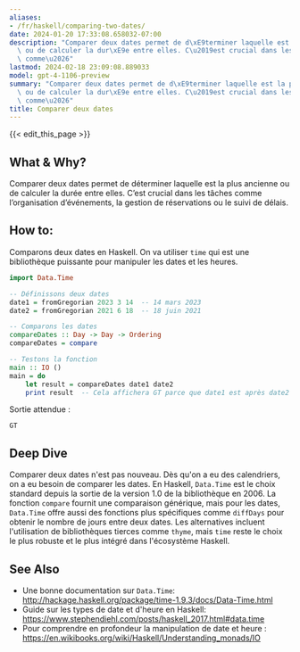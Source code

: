 ```yaml
---
aliases:
- /fr/haskell/comparing-two-dates/
date: 2024-01-20 17:33:08.658032-07:00
description: "Comparer deux dates permet de d\xE9terminer laquelle est la plus ancienne\
  \ ou de calculer la dur\xE9e entre elles. C\u2019est crucial dans les t\xE2ches\
  \ comme\u2026"
lastmod: 2024-02-18 23:09:08.889033
model: gpt-4-1106-preview
summary: "Comparer deux dates permet de d\xE9terminer laquelle est la plus ancienne\
  \ ou de calculer la dur\xE9e entre elles. C\u2019est crucial dans les t\xE2ches\
  \ comme\u2026"
title: Comparer deux dates
---
```


{{< edit_this_page >}}

## What & Why?
Comparer deux dates permet de déterminer laquelle est la plus ancienne ou de calculer la durée entre elles. C’est crucial dans les tâches comme l’organisation d’événements, la gestion de réservations ou le suivi de délais.

## How to:
Comparons deux dates en Haskell. On va utiliser `time` qui est une bibliothèque puissante pour manipuler les dates et les heures.

```Haskell
import Data.Time

-- Définissons deux dates
date1 = fromGregorian 2023 3 14  -- 14 mars 2023
date2 = fromGregorian 2021 6 18  -- 18 juin 2021

-- Comparons les dates
compareDates :: Day -> Day -> Ordering
compareDates = compare

-- Testons la fonction
main :: IO ()
main = do
    let result = compareDates date1 date2
    print result  -- Cela affichera GT parce que date1 est après date2
```

Sortie attendue :

```
GT
```

## Deep Dive
Comparer deux dates n'est pas nouveau. Dès qu'on a eu des calendriers, on a eu besoin de comparer les dates. En Haskell, `Data.Time` est le choix standard depuis la sortie de la version 1.0 de la bibliothèque en 2006. La fonction `compare` fournit une comparaison générique, mais pour les dates, `Data.Time` offre aussi des fonctions plus spécifiques comme `diffDays` pour obtenir le nombre de jours entre deux dates. Les alternatives incluent l'utilisation de bibliothèques tierces comme `thyme`, mais `time` reste le choix le plus robuste et le plus intégré dans l'écosystème Haskell.

## See Also
- Une bonne documentation sur `Data.Time`: http://hackage.haskell.org/package/time-1.9.3/docs/Data-Time.html
- Guide sur les types de date et d'heure en Haskell: https://www.stephendiehl.com/posts/haskell_2017.html#data.time
- Pour comprendre en profondeur la manipulation de date et heure : https://en.wikibooks.org/wiki/Haskell/Understanding_monads/IO
